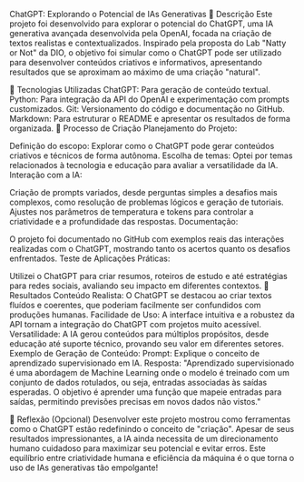 
ChatGPT: Explorando o Potencial de IAs Generativas
📒 Descrição
Este projeto foi desenvolvido para explorar o potencial do ChatGPT, uma IA generativa avançada desenvolvida pela OpenAI, focada na criação de textos realistas e contextualizados. Inspirado pela proposta do Lab "Natty or Not" da DIO, o objetivo foi simular como o ChatGPT pode ser utilizado para desenvolver conteúdos criativos e informativos, apresentando resultados que se aproximam ao máximo de uma criação "natural".

🤖 Tecnologias Utilizadas
ChatGPT: Para geração de conteúdo textual.
Python: Para integração da API do OpenAI e experimentação com prompts customizados.
Git: Versionamento do código e documentação no GitHub.
Markdown: Para estruturar o README e apresentar os resultados de forma organizada.
🧐 Processo de Criação
Planejamento do Projeto:

Definição do escopo: Explorar como o ChatGPT pode gerar conteúdos criativos e técnicos de forma autônoma.
Escolha de temas: Optei por temas relacionados à tecnologia e educação para avaliar a versatilidade da IA.
Interação com a IA:

Criação de prompts variados, desde perguntas simples a desafios mais complexos, como resolução de problemas lógicos e geração de tutoriais.
Ajustes nos parâmetros de temperatura e tokens para controlar a criatividade e a profundidade das respostas.
Documentação:

O projeto foi documentado no GitHub com exemplos reais das interações realizadas com o ChatGPT, mostrando tanto os acertos quanto os desafios enfrentados.
Teste de Aplicações Práticas:

Utilizei o ChatGPT para criar resumos, roteiros de estudo e até estratégias para redes sociais, avaliando seu impacto em diferentes contextos.
🚀 Resultados
Conteúdo Realista: O ChatGPT se destacou ao criar textos fluídos e coerentes, que poderiam facilmente ser confundidos com produções humanas.
Facilidade de Uso: A interface intuitiva e a robustez da API tornam a integração do ChatGPT com projetos muito acessível.
Versatilidade: A IA gerou conteúdos para múltiplos propósitos, desde educação até suporte técnico, provando seu valor em diferentes setores.
Exemplo de Geração de Conteúdo:
Prompt: Explique o conceito de aprendizado supervisionado em IA.
Resposta: "Aprendizado supervisionado é uma abordagem de Machine Learning onde o modelo é treinado com um conjunto de dados rotulados, ou seja, entradas associadas às saídas esperadas. O objetivo é aprender uma função que mapeie entradas para saídas, permitindo previsões precisas em novos dados não vistos."

💭 Reflexão (Opcional)
Desenvolver este projeto mostrou como ferramentas como o ChatGPT estão redefinindo o conceito de "criação". Apesar de seus resultados impressionantes, a IA ainda necessita de um direcionamento humano cuidadoso para maximizar seu potencial e evitar erros. Este equilíbrio entre criatividade humana e eficiência da máquina é o que torna o uso de IAs generativas tão empolgante!
